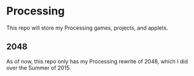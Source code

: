 # Processing
This repo will store my Processing games, projects, and applets.

## 2048
As of now, this repo only has my Processing rewrite of 2048, which I did over the Summer of 2015.
